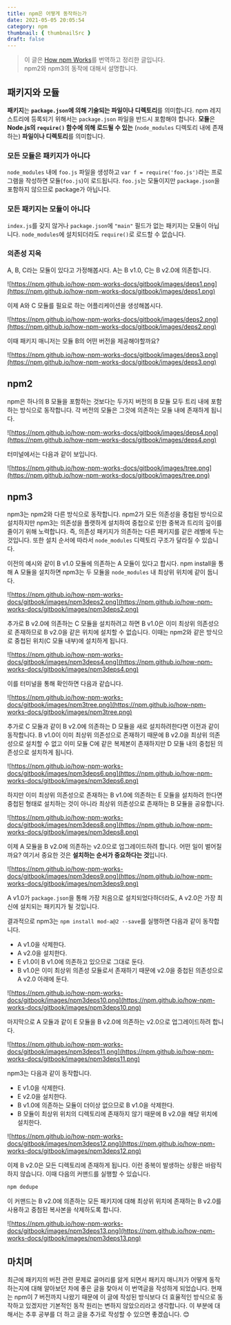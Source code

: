 ```yaml
---
title: npm은 어떻게 동작하는가
date: 2021-05-05 20:05:54
category: npm
thumbnail: { thumbnailSrc }
draft: false
---
```


> 이 글은 [How npm Works](https://npm.github.io/how-npm-works-docs/index.html)를 번역하고 정리한 글입니다.  
> npm2와 npm3의 동작에 대해서 설명합니다.

## 패키지와 모듈

**패키지**는 **`package.json`에 의해 기술되는 파일이나 디렉토리**를 의미합니다. npm 레지스트리에 등록되기 위해서는 `package.json` 파일을 반드시 포함해야 합니다. **모듈**은 **Node.js의 `require()` 함수에 의해 로드될 수 있는** (`node_modules` 디렉토리 내에 존재하는) **파일이나 디렉토리**를 의미합니다.

### 모든 모듈은 패키지가 아니다

`node_modules` 내에 `foo.js` 파일을 생성하고 `var f = require('foo.js')`라는 프로그램을 작성하면 모듈(`foo.js`)이 로드됩니다. `foo.js`는 모듈이지만 `package.json`을 포함하지 않으므로 package가 아닙니다.

### 모든 패키지는 모듈이 아니다

`index.js`를 갖지 않거나 `package.json`에 `"main"` 필드가 없는 패키지는 모듈이 아닙니다. `node_modules`에 설치되더라도 `require()`로 로드할 수 없습니다.

### 의존성 지옥

A, B, C라는 모듈이 있다고 가정해봅시다. A는 B v1.0, C는 B v2.0에 의존합니다.

![https://npm.github.io/how-npm-works-docs/gitbook/images/deps1.png](https://npm.github.io/how-npm-works-docs/gitbook/images/deps1.png)

이제  A와 C 모듈를 필요로 하는 어플리케이션을 생성해봅시다.

![https://npm.github.io/how-npm-works-docs/gitbook/images/deps2.png](https://npm.github.io/how-npm-works-docs/gitbook/images/deps2.png)

이때 패키지 매니저는 모듈 B의 어떤 버전을 제공해야할까요?

![https://npm.github.io/how-npm-works-docs/gitbook/images/deps3.png](https://npm.github.io/how-npm-works-docs/gitbook/images/deps3.png)

## npm2

npm은 하나의 B 모듈을 포함하는 것보다는 두가지 버전의 B 모듈 모두 트리 내에 포함하는 방식으로 동작합니다. 각 버전의 모듈은 그것에 의존하는 모듈 내에 존재하게 됩니다.

![https://npm.github.io/how-npm-works-docs/gitbook/images/deps4.png](https://npm.github.io/how-npm-works-docs/gitbook/images/deps4.png)

터미널에서는 다음과 같이 보입니다.

![https://npm.github.io/how-npm-works-docs/gitbook/images/tree.png](https://npm.github.io/how-npm-works-docs/gitbook/images/tree.png)

## npm3

npm3는 npm2와 다른 방식으로 동작합니다. npm2가 모든 의존성을 중첩된 방식으로 설치하지만 npm3는 의존성을 플랫하게 설치하여 중첩으로 인한 중복과 트리의 깊이를 줄이기 위해 노력합니다. 즉, 의존성 패키지가 의존하는 다른 패키지를 같은 레벨에 두는 것입니다. 또한 설치 순서에 따라서 `node_modules` 디렉토리 구조가 달라질 수 있습니다.

이전의 예시와 같이 B v1.0 모듈에 의존하는 A 모듈이 있다고 합시다. npm install을 통해 A 모듈을 설치하면 npm3는 두 모듈을 `node_modules` 내 최상위 위치에 같이 둡니다.

![https://npm.github.io/how-npm-works-docs/gitbook/images/npm3deps2.png](https://npm.github.io/how-npm-works-docs/gitbook/images/npm3deps2.png)

추가로 B v2.0에 의존하는 C 모듈을 설치하려고 하면 B v1.0은 이미 최상위 의존성으로 존재하므로 B v2.0을 같은 위치에 설치할 수 없습니다. 이때는 npm2와 같은 방식으로 중첩된 위치(C 모듈 내부)에 설치하게 됩니다.

![https://npm.github.io/how-npm-works-docs/gitbook/images/npm3deps4.png](https://npm.github.io/how-npm-works-docs/gitbook/images/npm3deps4.png)

이를 터미널을 통해 확인하면 다음과 같습니다.

![https://npm.github.io/how-npm-works-docs/gitbook/images/npm3tree.png](https://npm.github.io/how-npm-works-docs/gitbook/images/npm3tree.png)

추가로 C 모듈과 같이 B v2.0에 의존하는 D 모듈을 새로 설치하려한다면 이전과 같이 동작합니다. B v1.0이 이미 최상위 의존성으로 존재하기 때문에 B v2.0을 최상위 의존성으로 설치할 수 없고 이미 모듈 C에 같은 복제본이 존재하지만 D 모듈 내의 중첩된 의존성으로 설치하게 됩니다.

![https://npm.github.io/how-npm-works-docs/gitbook/images/npm3deps6.png](https://npm.github.io/how-npm-works-docs/gitbook/images/npm3deps6.png)

하지만 이미 최상위 의존성으로 존재하는 B v1.0에 의존하는 E 모듈을 설치하려 한다면 중첩된 형태로 설치하는 것이 아니라 최상위 의존성으로 존재하는 B 모듈을 공유합니다.

![https://npm.github.io/how-npm-works-docs/gitbook/images/npm3deps8.png](https://npm.github.io/how-npm-works-docs/gitbook/images/npm3deps8.png)

이제 A 모듈을 B v2.0에 의존하는 v2.0으로 업그레이드하려 합니다. 어떤 일이 벌어질까요? 여기서 중요한 것은 **설치하는 순서가 중요하다는 것**입니다.

![https://npm.github.io/how-npm-works-docs/gitbook/images/npm3deps9.png](https://npm.github.io/how-npm-works-docs/gitbook/images/npm3deps9.png)

A v1.0가 `package.json`을 통해 가장 처음으로 설치되었다하더라도, A v2.0은 가장 최신에 설치되는 패키지가 될 것입니다.

결과적으로 npm3는 `npm install mod-a@2 --save`를 실행하면  다음과 같이 동작합니다.

- A v1.0을 삭제한다.
- A v2.0을 설치한다.
- E v1.0이 B v1.0에 의존하고 있으므로 그대로 둔다.
- B v1.0은 이미 최상위 의존성 모듈로서 존재하기 때문에 v2.0을 중첩된 의존성으로 A v2.0 아래에 둔다.

![https://npm.github.io/how-npm-works-docs/gitbook/images/npm3deps10.png](https://npm.github.io/how-npm-works-docs/gitbook/images/npm3deps10.png)

마지막으로 A 모듈과 같이 E 모듈을 B v2.0에 의존하는 v2.0으로 업그레이드하려 합니다.

![https://npm.github.io/how-npm-works-docs/gitbook/images/npm3deps11.png](https://npm.github.io/how-npm-works-docs/gitbook/images/npm3deps11.png)

npm3는 다음과 같이 동작합니다.

- E v1.0을 삭제한다.
- E v2.0을 설치한다.
- B v1.0에 의존하는 모듈이 더이상 없으므로 B v1.0을 삭제한다.
- B 모듈이 최상위 위치의 디렉토리에 존재하지 않기 때문에 B v2.0을 해당 위치에 설치한다.

![https://npm.github.io/how-npm-works-docs/gitbook/images/npm3deps12.png](https://npm.github.io/how-npm-works-docs/gitbook/images/npm3deps12.png)

이제 B v2.0은 모든 디렉토리에 존재하게 됩니다. 이런 중복이 발생하는 상황은 바람직하지 않습니다. 이때 다음의 커맨드를 실행할 수 있습니다.

```bash
npm dedupe

```

이 커맨드는 B v2.0에 의존하는 모든 패키지에 대해 최상위 위치에 존재하는 B v2.0를 사용하고 중첨된 복사본을 삭제하도록 합니다.

![https://npm.github.io/how-npm-works-docs/gitbook/images/npm3deps13.png](https://npm.github.io/how-npm-works-docs/gitbook/images/npm3deps13.png)

## 마치며

최근에 패키지의 버전 관련 문제로 골머리를 앓게 되면서 패키지 매니저가 어떻게 동작하는지에 대해 알아보던 차에 좋은 글을 찾아서 이 번역글을 작성하게 되었습니다. 현재는 npm이 7 버전까지 나왔기 때문에 이 글에 작성된 방식보다 더 효율적인 방식으로 동작하고 있겠지만 기본적인 동작 원리는 변하지 않았으리라고 생각합니다. 이 부분에 대해서는 추후 공부를 더 하고 글을 추가로 작성할 수 있으면 좋겠습니다. 😊